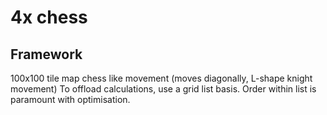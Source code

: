 # 4x chess
## Framework
100x100 tile map
chess like movement (moves diagonally, L-shape knight movement)
To offload calculations, use a grid list basis.  Order within list is paramount with optimisation.

